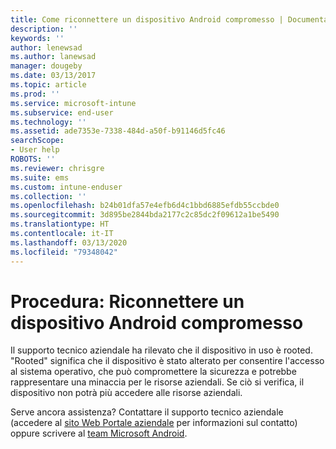 ```yaml
---
title: Come riconnettere un dispositivo Android compromesso | Documentazione Microsoft
description: ''
keywords: ''
author: lenewsad
ms.author: lanewsad
manager: dougeby
ms.date: 03/13/2017
ms.topic: article
ms.prod: ''
ms.service: microsoft-intune
ms.subservice: end-user
ms.technology: ''
ms.assetid: ade7353e-7338-484d-a50f-b91146d5fc46
searchScope:
- User help
ROBOTS: ''
ms.reviewer: chrisgre
ms.suite: ems
ms.custom: intune-enduser
ms.collection: ''
ms.openlocfilehash: b24b01dfa57e4efb6d4c1bbd6885efdb55ccbde0
ms.sourcegitcommit: 3d895be2844bda2177c2c85dc2f09612a1be5490
ms.translationtype: HT
ms.contentlocale: it-IT
ms.lasthandoff: 03/13/2020
ms.locfileid: "79348042"
---
```

# <a name="how-to-reconnect-a-compromised-android-device"></a>Procedura: Riconnettere un dispositivo Android compromesso

Il supporto tecnico aziendale ha rilevato che il dispositivo in uso è rooted. "Rooted" significa che il dispositivo è stato alterato per consentire l'accesso al sistema operativo, che può compromettere la sicurezza e potrebbe rappresentare una minaccia per le risorse aziendali. Se ciò si verifica, il dispositivo non potrà più accedere alle risorse aziendali.

Serve ancora assistenza? Contattare il supporto tecnico aziendale (accedere al [sito Web Portale aziendale](https://go.microsoft.com/fwlink/?linkid=2010980) per informazioni sul contatto) oppure scrivere al <a href="mailto:wintunedroidfbk@microsoft.com?subject=I'm having trouble with a rooted device&body=Describe the issue you're experiencing here.">team Microsoft Android</a>.
